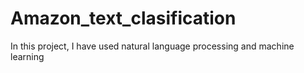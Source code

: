 # Amazon_text_clasification
In this project, I have used natural language processing and machine learning
